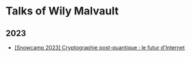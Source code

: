 # Talks of Wily Malvault
## 2023

* [[Snowcamp 2023] Cryptographie post-quantique : le futur d'Internet](./post-quantum-cryptography/pdf/snowcamp-2023.pdf)
